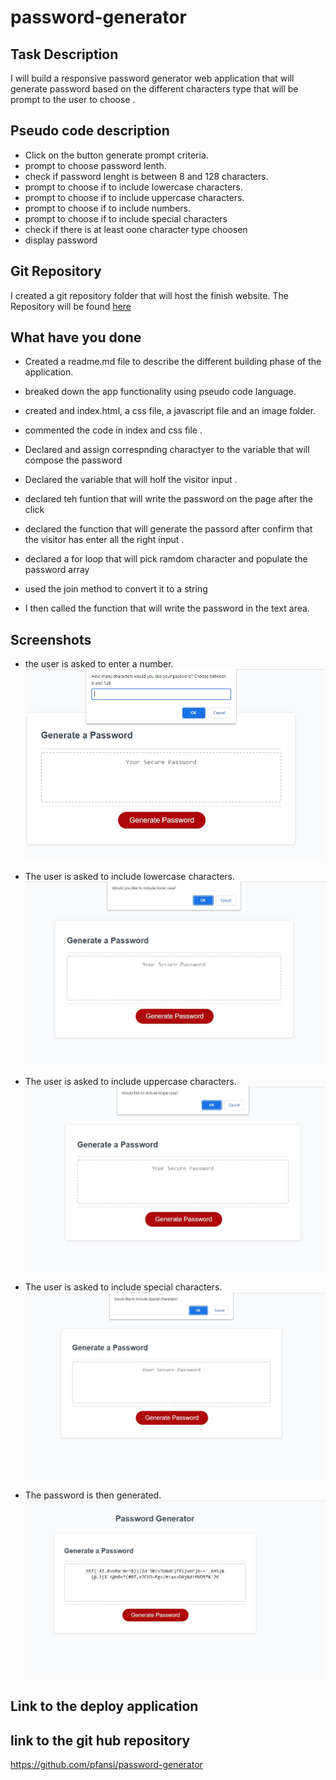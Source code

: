 # password-generator

## Task Description

I will build a responsive password generator web application that will generate password based on the different characters type that will be prompt to the user to choose .

## Pseudo code description

- Click on the button generate prompt criteria.
- prompt to choose password lenth.
- check if password lenght is between 8 and 128 characters.
- prompt to choose if to include lowercase characters.
- prompt to choose if to include uppercase characters.
- prompt to choose if to include numbers.
- prompt to choose if to include special characters
- check if there is at least oone character type choosen
- display password

## Git Repository

I created a git repository folder that will host the finish website. The Repository will be found [here](https://github.com/pfansi/password-generator)

## What have you done

- Created a readme.md file to describe the different building phase of the application.

- breaked down the app functionality using pseudo code language.

- created and index.html, a css file, a javascript file and an image folder.

* commented the code in index and css file .

* Declared and assign correspnding charactyer to the variable that will compose the password

* Declared the variable that will holf the visitor input .

* declared teh funtion that will write the password on the page after the click

* declared the function that will generate the passord after confirm that the visitor has enter all the right input .

* declared a for loop that will pick ramdom character and populate the password array

* used the join method to convert it to a string

* I then called the function that will write the password in the text area.

## Screenshots

- the user is asked to enter a number. ![screenshot](./images/check_the_input_number.jpg)

* The user is asked to include lowercase characters. ![screenshot](./images/ask_for_lower_case.jpg)

- The user is asked to include uppercase characters. ![screenshot](./images/include_uppercase.jpg)

* The user is asked to include special characters. ![screenshot](./images/include_special_characters.jpg)

* The password is then generated. ![screenshot](./images/generated_password.jpg)

## Link to the deploy application

## link to the git hub repository

https://github.com/pfansi/password-generator
